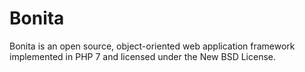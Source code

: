 # Bonita
Bonita is an open source, object-oriented web application framework implemented in PHP 7 and licensed under the New BSD License.
